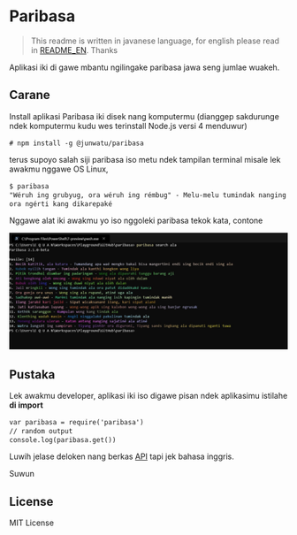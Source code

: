 # Paribasa

> This readme is written in javanese language, for english please read in [README_EN](README_EN.md). 
> Thanks

Aplikasi iki di gawe mbantu ngilingake paribasa jawa seng jumlae wuakeh.


## Carane

Install aplikasi Paribasa iki disek nang komputermu (dianggep sakdurunge ndek komputermu kudu wes terinstall Node.js versi 4 menduwur)

```
# npm install -g @junwatu/paribasa

```
terus supoyo salah siji paribasa iso metu ndek tampilan terminal misale lek awakmu nggawe OS Linux,

```
$ paribasa
"Wéruh ing grubyug, ora wéruh ing rémbug" - Melu-melu tumindak nanging ora ngérti kang dikarepaké

``` 

Nggawe alat iki awakmu yo iso nggoleki paribasa tekok kata, contone

![nggoleki-paribasa.jpg](nggoleki-paribasa.jpg)

## Pustaka
Lek awakmu developer, aplikasi iki iso digawe pisan ndek aplikasimu istilahe **di import**

```
var paribasa = require('paribasa')
// random output
console.log(paribasa.get())
```

Luwih jelase deloken nang berkas [API](API.md) tapi jek bahasa inggris. 

Suwun

## License 

MIT License
